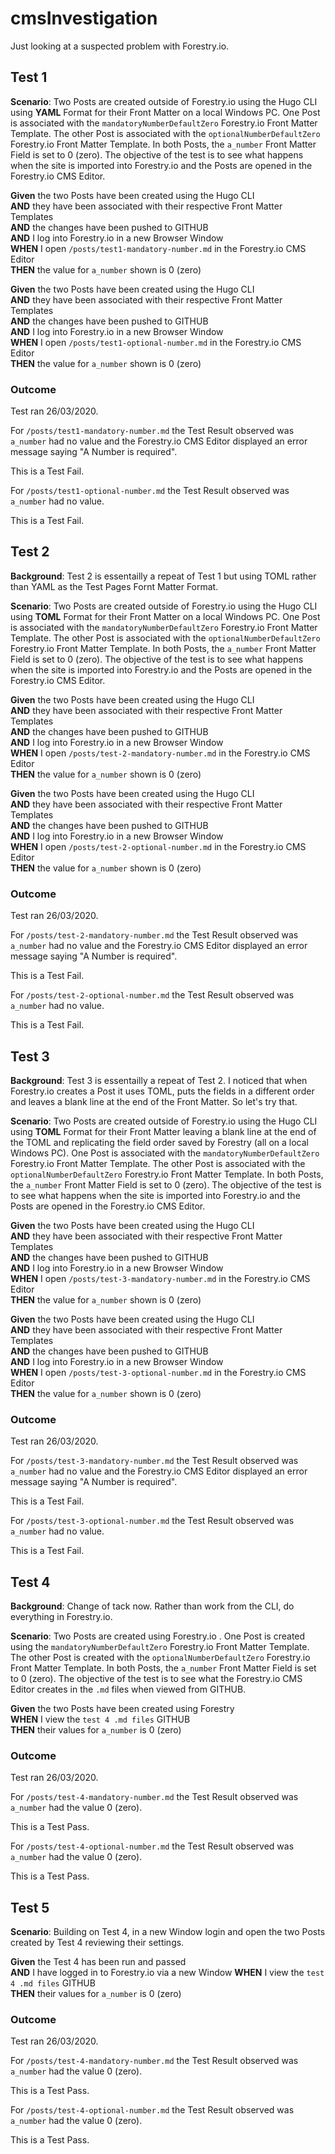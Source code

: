 # cmsInvestigation
Just looking at a suspected problem with Forestry.io.

## Test 1

__Scenario__: Two Posts are created outside of Forestry.io using the Hugo CLI using __YAML__ Format for their Front Matter 
on a local Windows PC.
One Post is associated with the `mandatoryNumberDefaultZero` Forestry.io Front Matter Template. The 
other Post is associated with the `optionalNumberDefaultZero` Forestry.io Front Matter Template. 
In both Posts, the `a_number` Front Matter Field is set to 0 (zero). The objective of the test 
is to see what happens when the site is imported into Forestry.io and the Posts are opened in 
the Forestry.io CMS Editor.

__Given__ the two Posts have been created using the Hugo CLI<br>
__AND__ they have been associated with their respective Front Matter Templates<br>
__AND__ the changes have been pushed to GITHUB<br>
__AND__ I log into Forestry.io in a new Browser Window<br>
__WHEN__ I open `/posts/test1-mandatory-number.md` in the Forestry.io CMS Editor<br>
__THEN__ the value for `a_number` shown is 0 (zero)

__Given__ the two Posts have been created using the Hugo CLI<br>
__AND__ they have been associated with their respective Front Matter Templates<br>
__AND__ the changes have been pushed to GITHUB<br>
__AND__ I log into Forestry.io in a new Browser Window<br>
__WHEN__ I open `/posts/test1-optional-number.md` in the Forestry.io CMS Editor<br>
__THEN__ the value for `a_number` shown is 0 (zero)


### Outcome

Test ran 26/03/2020.

For `/posts/test1-mandatory-number.md` the Test Result observed was `a_number` had no value and the Forestry.io CMS Editor displayed an error message saying "A Number is required".

This is a Test Fail.

For `/posts/test1-optional-number.md` the Test Result observed was `a_number` had no value.

This is a Test Fail.


## Test 2

__Background__: Test 2 is essentailly a repeat of Test 1 but using TOML rather than YAML as the Test Pages Fornt Matter Format.

__Scenario__: Two Posts are created outside of Forestry.io using the Hugo CLI using __TOML__ Format for their Front Matter 
on a local Windows PC.
One Post is associated with the `mandatoryNumberDefaultZero` Forestry.io Front Matter Template. The 
other Post is associated with the `optionalNumberDefaultZero` Forestry.io Front Matter Template. 
In both Posts, the `a_number` Front Matter Field is set to 0 (zero). The objective of the test 
is to see what happens when the site is imported into Forestry.io and the Posts are opened in 
the Forestry.io CMS Editor.

__Given__ the two Posts have been created using the Hugo CLI<br>
__AND__ they have been associated with their respective Front Matter Templates<br>
__AND__ the changes have been pushed to GITHUB<br>
__AND__ I log into Forestry.io in a new Browser Window<br>
__WHEN__ I open `/posts/test-2-mandatory-number.md` in the Forestry.io CMS Editor<br>
__THEN__ the value for `a_number` shown is 0 (zero)

__Given__ the two Posts have been created using the Hugo CLI<br>
__AND__ they have been associated with their respective Front Matter Templates<br>
__AND__ the changes have been pushed to GITHUB<br>
__AND__ I log into Forestry.io in a new Browser Window<br>
__WHEN__ I open `/posts/test-2-optional-number.md` in the Forestry.io CMS Editor<br>
__THEN__ the value for `a_number` shown is 0 (zero)


### Outcome

Test ran 26/03/2020.

For `/posts/test-2-mandatory-number.md` the Test Result observed was `a_number` had no value and the Forestry.io CMS Editor displayed an error message saying "A Number is required".

This is a Test Fail.

For `/posts/test-2-optional-number.md` the Test Result observed was `a_number` had no value.

This is a Test Fail.

## Test 3

__Background__: Test 3 is essentailly a repeat of Test 2. I noticed that when Forestry.io creates a 
Post it uses TOML, puts the fields in a different order and leaves a blank line at the end 
of the Front Matter. So let's try that.

__Scenario__: Two Posts are created outside of Forestry.io using the Hugo CLI using __TOML__ Format for their Front Matter
leaving a blank line at the end of the TOML and replicating the field order saved by Forestry (all on a local Windows PC).
One Post is associated with the `mandatoryNumberDefaultZero` Forestry.io Front Matter Template. The 
other Post is associated with the `optionalNumberDefaultZero` Forestry.io Front Matter Template. 
In both Posts, the `a_number` Front Matter Field is set to 0 (zero). The objective of the test 
is to see what happens when the site is imported into Forestry.io and the Posts are opened in 
the Forestry.io CMS Editor.

__Given__ the two Posts have been created using the Hugo CLI<br>
__AND__ they have been associated with their respective Front Matter Templates<br>
__AND__ the changes have been pushed to GITHUB<br>
__AND__ I log into Forestry.io in a new Browser Window<br>
__WHEN__ I open `/posts/test-3-mandatory-number.md` in the Forestry.io CMS Editor<br>
__THEN__ the value for `a_number` shown is 0 (zero)

__Given__ the two Posts have been created using the Hugo CLI<br>
__AND__ they have been associated with their respective Front Matter Templates<br>
__AND__ the changes have been pushed to GITHUB<br>
__AND__ I log into Forestry.io in a new Browser Window<br>
__WHEN__ I open `/posts/test-3-optional-number.md` in the Forestry.io CMS Editor<br>
__THEN__ the value for `a_number` shown is 0 (zero)


### Outcome

Test ran 26/03/2020.

For `/posts/test-3-mandatory-number.md` the Test Result observed was `a_number` had no value and the Forestry.io CMS Editor displayed an error message saying "A Number is required".

This is a Test Fail.

For `/posts/test-3-optional-number.md` the Test Result observed was `a_number` had no value.

This is a Test Fail.

## Test 4

__Background__: Change of tack now. Rather than work from the CLI, do everything in Forestry.io.

__Scenario__: Two Posts are created using Forestry.io .
One Post is created using the `mandatoryNumberDefaultZero` Forestry.io Front Matter Template. The 
other Post is created with the `optionalNumberDefaultZero` Forestry.io Front Matter Template. 
In both Posts, the `a_number` Front Matter Field is set to 0 (zero). The objective of the test 
is to see what the Forestry.io CMS Editor creates in the `.md` files when viewed from GITHUB.

__Given__ the two Posts have been created using Forestry<br>
__WHEN__ I view the `test 4 .md files` GITHUB<br>
__THEN__ their values for `a_number` is 0 (zero)


### Outcome

Test ran 26/03/2020.

For `/posts/test-4-mandatory-number.md` the Test Result observed was `a_number` had the value 0 (zero).

This is a Test Pass.

For `/posts/test-4-optional-number.md` the Test Result observed was `a_number` had the value 0 (zero).

This is a Test Pass.

## Test 5


__Scenario__: Building on Test 4, in a new Window login and open the two Posts created by Test 4
reviewing their settings.

__Given__ the Test 4 has been run and passed<br>
__AND__ I have logged in to Forestry.io via a new Window
__WHEN__ I view the `test 4 .md files` GITHUB<br>
__THEN__ their values for `a_number` is 0 (zero)


### Outcome

Test ran 26/03/2020.

For `/posts/test-4-mandatory-number.md` the Test Result observed was `a_number` had the value 0 (zero).

This is a Test Pass.

For `/posts/test-4-optional-number.md` the Test Result observed was `a_number` had the value 0 (zero).

This is a Test Pass.